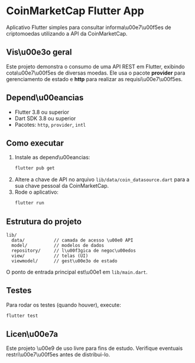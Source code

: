 # CoinMarketCap Flutter App

Aplicativo Flutter simples para consultar informa\u00e7\u00f5es de criptomoedas utilizando a API da CoinMarketCap.

## Vis\u00e3o geral

Este projeto demonstra o consumo de uma API REST em Flutter, exibindo cota\u00e7\u00f5es de diversas moedas.
Ele usa o pacote **provider** para gerenciamento de estado e **http** para realizar as requisi\u00e7\u00f5es.

## Depend\u00eancias

- Flutter 3.8 ou superior
- Dart SDK 3.8 ou superior
- Pacotes: `http`, `provider`, `intl`

## Como executar

1. Instale as depend\u00eancias:
   ```sh
   flutter pub get
   ```
2. Altere a chave de API no arquivo `lib/data/coin_datasource.dart` para a sua chave pessoal da CoinMarketCap.
3. Rode o aplicativo:
   ```sh
   flutter run
   ```

## Estrutura do projeto

```
lib/
  data/           // camada de acesso \u00e0 API
  model/          // modelos de dados
  repository/     // l\u00f3gica de negoc\u00edos
  view/           // telas (UI)
  viewmodel/      // gest\u00e3o de estado
```

O ponto de entrada principal est\u00e1 em `lib/main.dart`.

## Testes

Para rodar os testes (quando houver), execute:
```sh
flutter test
```

## Licen\u00e7a

Este projeto \u00e9 de uso livre para fins de estudo. Verifique eventuais
restri\u00e7\u00f5es antes de distribui-lo.
